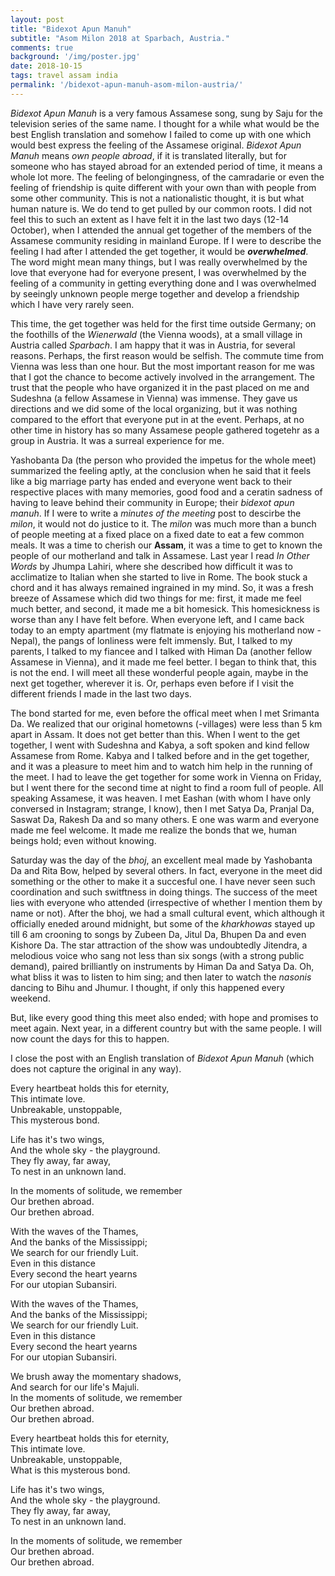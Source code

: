 ```yaml
---
layout: post
title: "Bidexot Apun Manuh"
subtitle: "Asom Milon 2018 at Sparbach, Austria."
comments: true
background: '/img/poster.jpg'
date: 2018-10-15
tags: travel assam india
permalink: '/bidexot-apun-manuh-asom-milon-austria/'
---
```


*Bidexot Apun Manuh* is a very famous Assamese song, sung by Saju for the television series of the same name. I thought for a while what would be the best English translation and somehow I failed to come up with one which would best express the feeling of the Assamese original. *Bidexot Apun Manuh* means *own people abroad*, if it is translated literally, but for someone who has stayed abroad for an extended period of time, it means a whole lot more. The feeling of belongingness, of the camradarie or even the feeling of friendship is quite different with your own than with people from some other community. This is not a nationalistic thought, it is but what human nature is. We do tend to get pulled by our common roots. I did not feel this to such an extent as I have felt it in the last two days (12-14 October), when I attended the annual get together of the members of the Assamese community residing in mainland Europe. If I were to describe the feeling I had after I attended the get together, it would be ***overwhelmed***. The word might mean many things, but I was really overwhelmed by the love that everyone had for everyone present, I was overwhelmed by the feeling of a community in getting everything done and I was overwhelmed by seeingly unknown people merge together and develop a friendship which I have very rarely seen.

This time, the get together was held for the first time outside Germany; on the foothills of the *Wienerwald* (the Vienna woods), at a small village in Austria called *Sparbach*. I am happy that it was in Austria, for several reasons. Perhaps, the first reason would be selfish. The commute time from Vienna was less than one hour. But the most important reason for me was that I got the chance to become actively involved in the arrangement. The trust that the people who have organized it in the past placed on me and Sudeshna (a fellow Assamese in Vienna) was immense. They gave us directions and we did some of the local organizing, but it was nothing compared to the effort that everyone put in at the event. Perhaps, at no other time in history has so many Assamese people gathered togetehr as a group in Austria. It was a surreal experience for me.

Yashobanta Da (the person who provided the impetus for the whole meet) summarized the feeling aptly, at the conclusion when he said that it feels like a big marriage party has ended and everyone went back to their respective places with many memories, good food and a ceratin sadness of having to leave behind their community in Europe; their *bidexot apun manuh*. If I were to write a *minutes of the meeting* post to descirbe the *milon*, it would not do justice to it. The *milon* was much more than a bunch of people meeting at a fixed place on a fixed date to eat a few common meals. It was a time to cherish our **Assam**, it was a time to get to known the people of our motherland and talk in Assamese. Last year I read *In Other Words* by Jhumpa Lahiri, where she described how difficult it was to acclimatize to Italian when she started to live in Rome. The book stuck a chord and it has always remained ingrained in my mind. So, it was a fresh breeze of Assamese which did two things for me: first, it made me feel much better, and second, it made me a bit homesick. This homesickness is worse than any I have felt before. When everyone left, and I came back today to an empty apartment (my flatmate is enjoying his motherland now - Nepal), the pangs of lonliness were felt immensly. But, I talked to my parents, I talked to my fiancee and I talked with Himan Da (another fellow Assamese in Vienna), and it made me feel better. I began to think that, this is not the end. I will meet all these wonderful people again, maybe in the next get together, wherever it is. Or, perhaps even before if I visit the different friends I made in the last two days.

The bond started for me, even before the offical meet when I met Srimanta Da. We realized that our original hometowns (-villages) 
were less than 5 km apart in Assam. It does not get better than this. When I went to the get together, I went with Sudeshna and Kabya, 
a soft spoken and kind fellow Assamese from Rome. Kabya and I talked before and in the get together, and it was a pleasure to meet him 
and to watch him help in the running of the meet. I had to leave the get together for some work in Vienna on Friday, but I went there 
for the second time at night to find a room full of people. All speaking Assamese, it was heaven. I met Eashan (with whom I have 
only conversed in Instagram; strange, I know), then I met Satya Da, Pranjal Da, Saswat Da, Rakesh Da and so many others. E
one was 
warm and everyone made me feel welcome. It made me realize the bonds that we, human beings hold; even without knowing.

Saturday was the day of the *bhoj*, an excellent meal made by Yashobanta Da and Rita Bow, helped by several others. In fact, everyone 
in the meet did something or the other to make it a succesful one. I have never seen such coordination and such switftness in doing 
things. The success of the meet lies with everyone who attended (irrespective of whether I mention them by name or not). After the bhoj, 
we had a small cultural event, which although it officially eneded around midnight, but some of the *kharkhowas* stayed up till 
6 am crooning to songs by Zubeen Da, Jitul Da, Bhupen Da and even Kishore Da. The star attraction of the show was undoubtedly Jitendra, 
a melodious voice who sang not less than six songs (with a strong public demand), paired brilliantly on instruments by Himan Da and 
Satya Da. Oh, what bliss it was to listen to him sing; and then later to watch the *nasonis* dancing to Bihu and Jhumur. I thought, 
if only this happened every weekend.

But, like every good thing this meet also ended; with hope and promises to meet again. Next year, in a different country but with the 
same people. I will now count the days for this to happen.

I close the post with an English translation of *Bidexot Apun Manuh* (which does not capture the original in any way).

Every heartbeat holds this for eternity,<br/>
This intimate love.<br/>
Unbreakable, unstoppable,<br/>
This mysterous bond.<br/>

Life has it's two wings,<br/>
And the whole sky - the playground.<br/>
They fly away, far away,<br/>
To nest in an unknown land.

In the moments of solitude, we remember<br/>
Our brethen abroad.<br/>
Our brethen abroad.

With the waves of the Thames,<br/>
And the banks of the Mississippi;<br/>
We search for our friendly Luit.<br/>
Even in this distance<br/>
Every second the heart yearns<br/>
For our utopian Subansiri.

With the waves of the Thames,<br/>
And the banks of the Mississippi;<br/>
We search for our friendly Luit.<br/>
Even in this distance<br/>
Every second the heart yearns<br/>
For our utopian Subansiri.

We brush away the momentary shadows,<br/>
And search for our life's Majuli.<br/>
In the moments of solitude, we remember<br/>
Our brethen abroad.<br/>
Our brethen abroad.

Every heartbeat holds this for eternity,<br/>
This intimate love.<br/>
Unbreakable, unstoppable,<br/>
What is this mysterous bond.

Life has it's two wings,<br/>
And the whole sky - the playground.<br/>
They fly away, far away,<br/>
To nest in an unknown land.

In the moments of solitude, we remember<br/>
Our brethen abroad.<br/>
Our brethen abroad.
